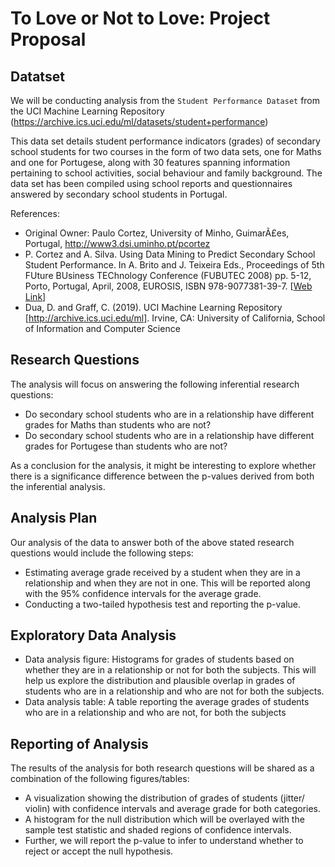 # To Love or Not to Love: Project Proposal


## Datatset
We will be conducting analysis from the `Student Performance Dataset` from the UCI Machine Learning Repository (https://archive.ics.uci.edu/ml/datasets/student+performance)

This data set details student performance indicators (grades) of secondary school students for two courses in the form of two data sets, one for Maths and one for Portugese, along with 30 features spanning information pertaining to school activities, social behaviour and family background. The data set has been compiled using school reports and questionnaires answered by secondary school students in Portugal.

References:

- Original Owner: Paulo Cortez, University of Minho, GuimarÃ£es, Portugal, http://www3.dsi.uminho.pt/pcortez
- P. Cortez and A. Silva. Using Data Mining to Predict Secondary School Student Performance. In A. Brito and J. Teixeira Eds., Proceedings of 5th FUture BUsiness TEChnology Conference (FUBUTEC 2008) pp. 5-12, Porto, Portugal, April, 2008, EUROSIS, ISBN 978-9077381-39-7. [[Web Link](http://www3.dsi.uminho.pt/pcortez/student.pdf)]
- Dua, D. and Graff, C. (2019). UCI Machine Learning Repository [http://archive.ics.uci.edu/ml]. Irvine, CA: University of California, School of Information and Computer Science

## Research Questions

The analysis will focus on answering the following inferential research questions:

- Do secondary school students who are in a relationship have different grades for Maths than students who are not?
- Do secondary school students who are in a relationship have different grades for Portugese than students who are not?

As a conclusion for the analysis, it might be interesting to explore whether there is a significance difference between the p-values derived from both the inferential analysis.

## Analysis Plan

Our analysis of the data to answer both of the above stated research questions would include the following steps:

- Estimating average grade received by a student when they are in a relationship and when they are not in one. This will be reported along with the 95% confidence intervals for the average grade.
- Conducting a two-tailed hypothesis test and reporting the p-value.

## Exploratory Data Analysis

- Data analysis figure: 
Histograms for grades of students based on whether they are in a relationship or not for both the subjects. 
This will help us explore the distribution and plausible overlap in grades of students who are in a relationship and who are not for both the subjects.
- Data analysis table: 
A table reporting the average grades of students who are in a relationship and who are not, for both the subjects

## Reporting of Analysis

The results of the analysis for both research questions will be shared as a combination of the following figures/tables:

- A visualization showing the distribution of grades of students (jitter/ violin) with confidence intervals and average grade for both categories.
- A histogram for the null distribution which will be overlayed with the sample test statistic and shaded regions of confidence intervals.
- Further, we will report the p-value to infer to understand whether to reject or accept the null hypothesis.

